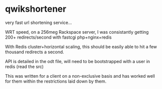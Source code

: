 qwikshortener
=============

very fast url shortening service...

WRT speed, on a 256meg Rackspace server, I was consistantly getting 200+ redirects/second with fastcgi php+nginx+redis

With Redis cluster+horizontal scaling, this should be easily able to hit a few thousand redirects a second.

API is detailed in the odt file, will need to be bootstrapped with a user in redis (read the src)

This was written for a client on a non-exclusive basis and has worked well for them within the restrictions laid down by them.
